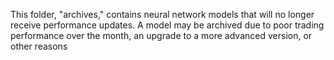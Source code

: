 This folder, "archives," contains neural network models that will no longer receive performance updates. A model may be archived due to poor trading performance over the month, an upgrade to a more advanced version, or other reasons




